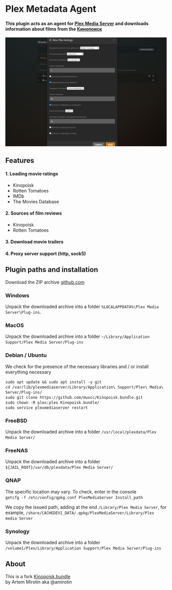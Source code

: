 # Plex Metadata Agent
#### This plugin acts as an agent for [Plex Media Server](https://plex.tv) and downloads information about films from the [Кинопоиск](https://www.kinopoisk.ru/)

![Plex Metadata Agent](https://github.com/muxcc/AummGit/raw/main/docs/images/kinopoisk.png "This plugin acts as an agent for Plex Media Server and downloads information about films from the Кинопоиск site.")

## Features
#### 1. Loading movie ratings
+ Kinopoisk
+ Rotten Tomatoes
+ IMDb
+ The Movies Database
#### 2. Sources of film reviews
+ Kinopoisk
+ Rotten Tomatoes
#### 3. Download movie trailers
#### 4. Proxy server support (http, sock5)

## Plugin paths and installation
Download the ZIP archive [github.com](https://github.com/muxcc/Kinopoisk.bundle/archive/master.zip)

### Windows
Unpack the downloaded archive into a folder `%LOCALAPPDATA%\Plex Media Server\Plug-ins`.

### MacOS
Unpack the downloaded archive into a folder `~/Library/Application Support/Plex Media Server/Plug-ins`

### Debian / Ubuntu
We check for the presence of the necessary libraries and / or install everything necessary
```
sudo apt update && sudo apt install -y git
cd /var/lib/plexmediaserver/Library/Application\ Support/Plex\ Media\ Server/Plug-ins/
sudo git clone https://github.com/muxcc/Kinopoisk.bundle.git
sudo chown -R plex:plex Kinopoisk.bundle/
sudo service plexmediaserver restart
```
### FreeBSD
Unpack the downloaded archive into a folder `/usr/local/plexdata/Plex Media Server/`

### FreeNAS
Unpack the downloaded archive into a folder `${JAIL_ROOT}/var/db/plexdata/Plex Media Server/`

### QNAP
The specific location may vary. To check, enter in the console <br />
`getcfg -f /etc/config/qpkg.conf PlexMediaServer Install_path`

We copy the issued path, adding at the end `/Library/Plex Media Server`, for example, `/share/CACHEDEV1_DATA/.qpkg/PlexMediaServer/Library/Plex media Server`

### Synology
Unpack the downloaded archive into a folder `/volume1/Plex/Library/Application Support/Plex Media Server/Plug-ins`

## About
This is a fork [Kinopoisk.bundle](https://github.com/amirotin/Kinopoisk.bundle) <br />
by Artem Mirotin aka @amirotin

